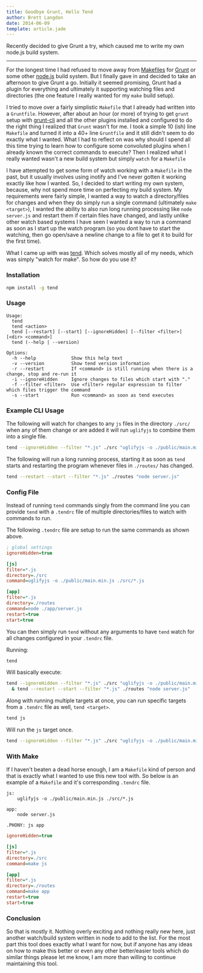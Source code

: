 ```yaml
---
title: Goodbye Grunt, Hello Tend
author: Brett Langdon
date: 2014-06-09
template: article.jade
---
```


Recently decided to give Grunt a try, which caused me to write my
own node.js build system.

---

For the longest time I had refused to move away from [Makefiles](http://mrbook.org/tutorials/make/)
for [Grunt](http://gruntjs.com/) or some other [node.js](https://nodejs.org) build system.
But I finally gave in and decided to take an afternoon to give Grunt a go.
Initially it seemed promising, Grunt had a plugin for everything and ultimately
it supporting watching files and directories (the one feature I really wanted
for my `make` build setup).

I tried to move over a fairly simplistic `Makefile` that I already had written
into a `Gruntfile`. However, after about an hour (or more) of trying to get `grunt`
setup with [grunt-cli](https://github.com/gruntjs/grunt-cli) and all the other
plugins installed and configured to do the right thing I realized that `Grunt`
wasn't for me. I took a simple 10 (ish) line `Makefile` and turned it into a 40+
line `Gruntfile` and it still didn't seem to do exactly what I wanted. What I
had to reflect on was why should I spend all this time trying to learn how to
configure some convoluted plugins when I already known the correct commands to
execute? Then I realized what I really wanted wasn't a new build system but
simply `watch` for a `Makefile`

I have attempted to get some form of watch working with a `Makefile` in the past,
but it usually involves using inotify and I've never gotten it working exactly
like how I wanted. So, I decided to start writing my own system, because, why not
spend more time on perfecting my build system. My requirements were fairly simple,
I wanted a way to watch a directory/files for changes and when they do simply run
a single command (ultimately `make <target>`), I wanted the ability to also run
long running processing like `node server.js` and restart them if certain files
have changed, and lastly unlike other watch based systems I have seen I wanted
a way to run a command as soon as I start up the watch program (so you dont have
to start the watching, then go open/save a newline change to a file to get it to
build for the first time).

What I came up with was [tend](https://github.com/brettlangdon/tend). Which solves
mostly all of my needs, which was simply "watch for make". So how do you use it?

### Installation
```bash
npm install -g tend
```

### Usage

```
Usage:
  tend
  tend <action>
  tend [--restart] [--start] [--ignoreHidden] [--filter <filter>] [<dir> <command>]
  tend (--help | --version)

Options:
  -h --help             Show this help text
  -v --version          Show tend version information
  -r --restart          If <command> is still running when there is a change, stop and re-run it
  -i --ignoreHidden     Ignore changes to files which start with "."
  -f --filter <filter>  Use <filter> regular expression to filter which files trigger the command
  -s --start            Run <command> as soon as tend executes
```

### Example CLI Usage

The following will watch for changes to any `js` files in the directory `./src/`
when any of them change or are added it will run `uglifyjs` to combine them into
a single file.

```bash
tend --ignoreHidden --filter "*.js" ./src "uglifyjs -o ./public/main.min.js ./src/*.js"
```

The following will run a long running process, starting it as soon as `tend` starts
and restarting the program whenever files in `./routes/` has changed.
```bash
tend --restart --start --filter "*.js" ./routes "node server.js"
```

### Config File

Instead of running `tend` commands singly from the command line you can provide
`tend` with a `.tendrc` file of multiple directories/files to watch with commands
to run.

The following `.tendrc` file are setup to run the same commands as shown above.

```ini
; global settings
ignoreHidden=true

[js]
filter=*.js
directory=./src
command=uglifyjs -o ./public/main.min.js ./src/*.js

[app]
filter=*.js
directory=./routes
command=node ./app/server.js
restart=true
start=true
```

You can then simply run `tend` without any arguments to have `tend` watch for
all changes configured in your `.tendrc` file.

Running:
```bash
tend
```

Will basically execute:
```bash
tend --ignoreHidden --filter "*.js" ./src "uglifyjs -o ./public/main.min.js ./src/*.js" \
  & tend --restart --start --filter "*.js" ./routes "node server.js"
```

Along with running multiple targets at once, you can run specific targets from
a `.tendrc` file as well, `tend <target>`.
```bash
tend js
```

Will run the `js` target once.
```bash
tend --ignoreHidden --filter "*.js" ./src "uglifyjs -o ./public/main.min.js ./src/*.js"
```

### With Make

If I haven't beaten a dead horse enough, I am a `Makefile` kind of person and
that is exactly what I wanted to use this new tool with. So below is an example
of a `Makefile` and it's corresponding `.tendrc` file.

```make
js:
    uglifyjs -o ./public/main.min.js ./src/*.js

app:
    node server.js

.PHONY: js app
```

```ini
ignoreHidden=true

[js]
filter=*.js
directory=./src
command=make js

[app]
filter=*.js
directory=./routes
command=make app
restart=true
start=true
```

### Conclusion

So that is mostly it. Nothing overly exciting and nothing really new here, just
another watch/build system written in node to add to the list. For the most part
this tool does exactly what I want for now, but if anyone has any ideas on how
to make this better or even any other better/easier tools which do similar things
please let me know, I am more than willing to continue maintaining this tool.
